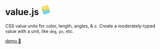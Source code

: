 # value.js ![image](demo/color-picker/cube.png)

CSS value units for color, length, angles, & c. Create a moderately-typed value with a unit, like `deg`, `px`, etc.

[demo 🌈](https://mkbabb.github.io/value.js/)
